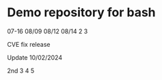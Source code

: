 # Demo repository for bash
07-16
08/09
08/12
08/14 2 3

CVE fix release

Update
10/02/2024

2nd
3
4
5

